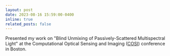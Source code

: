 ```yaml
---
layout: post
date: 2023-08-16 15:59:00-0400
inline: true
related_posts: false
---
```

Presented my work on "Blind Unmixing of Passively-Scattered Multispectral Light" at the Computational Optical Sensing and Imaging (<a href="https://www.optica.org/events/congress/imaging_and_applied_optics_congress/program/computational_optical_sensing_and_imaging/">COSI</a>) conference in Boston.